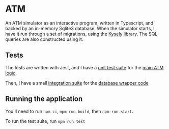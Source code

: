 # ATM

An ATM simulator as an interactive program, written in Typescript, and backed by
an in-memory Sqlite3 database. When the simulator starts, I have it run through
a set of migrations, using the [Kysely](https://github.com/koskimas/kysely) library.
The SQL queries are also constructed using it.


## Tests
The tests are written with Jest, and I have a
[unit test suite](https://github.com/rhinoceraptor/atm/blob/main/src/__test__/atm.test.ts)
for the [main ATM logic](https://github.com/rhinoceraptor/atm/blob/main/src/atm.ts).

Then, I have a small [integration suite](https://github.com/rhinoceraptor/atm/blob/main/src/__test__/db-client.test.ts)
for the [database wrapper code](https://github.com/rhinoceraptor/atm/blob/main/src/db-client.ts)

## Running the application
You'll need to run `npm ci`, `npm run build`, then `npm run start`.

To run the test suite, run `npm run test`
